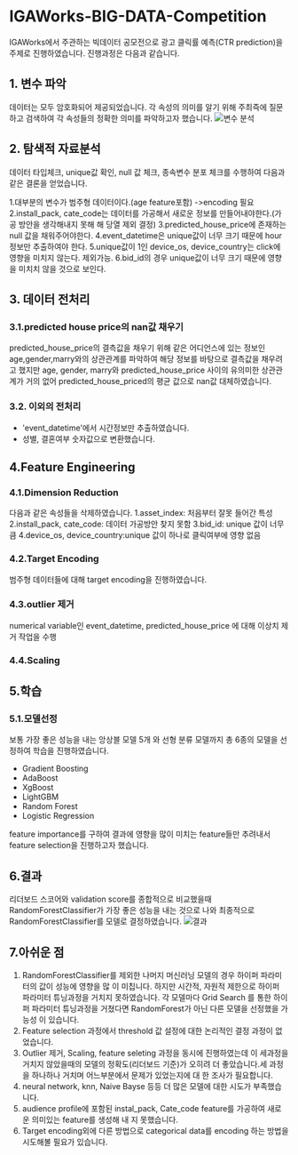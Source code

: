 # IGAWorks-BIG-DATA-Competition
IGAWorks에서 주관하는 빅데이터 공모전으로 광고 클릭률 예측(CTR prediction)을 주제로 진행하였습니다.
진행과정은 다음과 같습니다.

## 1. 변수 파악
데이터는 모두 암호화되어 제공되었습니다. 각 속성의 의미를 알기 위해 주최즉에 질문하고 검색하여 각 속성들의 정확한 의미를 파악하고자 했습니다.
![변수 분석](https://user-images.githubusercontent.com/46511190/118798338-7dec0a80-b8d8-11eb-9b0a-f7a8c9f3f4f2.jpg)


## 2. 탐색적 자료분석
데이터 타입체크, unique값 확인, null 값 체크, 종속변수 분포 체크를 수행하여 다음과 같은 결론을 얻었습니다.

1.대부분의 변수가 범주형 데이터이다.(age feature포함) ->encoding 필요
2.install_pack, cate_code는 데이터를 가공해서 새로운 정보를 만들어내야한다.(가공 방안을 생각해내지 못해 해
당열 제외 결정)
3.predicted_house_price에 존재하는 null 값을 채워주어야한다.
4.event_datetime은 unique값이 너무 크기 때문에 hour 정보만 추출하여야 한다.
5.unique값이 1인 device_os, device_country는 click에 영향을 미치지 않는다. 제외가능.
6.bid_id의 경우 unique값이 너무 크기 때문에 영향을 미치치 않을 것으로 보인다.

## 3. 데이터 전처리
### 3.1.predicted house price의 nan값 채우기
predicted_house_price의 결측값을 채우기 위해 같은 어디언스에 있는 정보인 age,gender,marry와의 상관관계를
파악하여 해당 정보를 바탕으로 결측값을 채우려고 했지만 age, gender, marry와 predicted_house_price 사이의 유의미한 상관관계가 거의 없어
predicted_house_priced의 평균 값으로 nan값 대체하였습니다.

### 3.2. 이외의 전처리
- 'event_datetime'에서 시간정보만 추출하였습니다.
- 성별, 결혼여부 숫자값으로 변환했습니다.

## 4.Feature Engineering
### 4.1.Dimension Reduction
다음과 같은 속성들을 삭제하였습니다.
1.asset_index: 처음부터 잘못 들어간 특성
2.install_pack, cate_code: 데이터 가공방안 찾지 못함
3.bid_id: unique 값이 너무 큼
4.device_os, device_country:unique 값이 하나로 클릭여부에 영향 없음

### 4.2.Target Encoding
범주형 데이터들에 대해 target encoding을 진행하였습니다.

### 4.3.outlier 제거
numerical variable인 event_datetime, predicted_house_price 에 대해 이상치 제거 작업을 수행

### 4.4.Scaling

## 5.학습
### 5.1.모델선정
보통 가장 좋은 성능을 내는 앙상블 모델 5개 와 선형 분류 모델까지 총 6종의 모델을 선정하여 학습을 진행하였습니다.
- Gradient Boosting
- AdaBoost
- XgBoost
- LightGBM
- Random Forest
- Logistic Regression

feature importance를 구하여 결과에 영향을 많이 미치는 feature들만 추려내서 feature selection을 진행하고자 했습니다.

## 6.결과
리더보드 스코어와 validation score를 종합적으로 비교했을때 RandomForestClassifier가 가장 좋은 성능을 내는
것으로 나와 최종적으로 RandomForestClassifier를 모델로 결정하였습니다.
![결과](https://user-images.githubusercontent.com/46511190/118797976-16ce5600-b8d8-11eb-8deb-d45c45e88042.png)



## 7.아쉬운 점
1. RandomForestClassifier를 제외한 나머지 머신러닝 모델의 경우 하이퍼 파라미터의 값이 성능에 영향을 많
이 미칩니다. 하지만 시간적, 자원적 제한으로 하이퍼 파라미터 튜닝과정을 거치지 못하였습니다. 각 모델마다 Grid
Search 를 통한 하이퍼 파라미터 튜닝과정을 거쳤다면 RandomForest가 아닌 다른 모델을 선정했을 가능성
이 있습니다.
2. Feature selection 과정에서 threshold 값 설정에 대한 논리적인 결정 과정이 없었습니다.
3. Outlier 제거, Scaling, feature seleting 과정을 동시에 진행하였는데 이 세과정을 거치지 않았을때의 모델의
정확도(리더보드 기준)가 오히려 더 좋았습니다.세 과정을 하나하나 거치며 어느부분에서 문제가 있었는지에 대
한 조사가 필요합니다.
4. neural network, knn, Naive Bayse 등등 더 많은 모델에 대한 시도가 부족했습니다.
5. audience profile에 포함된 instal_pack, Cate_code feature를 가공하여 새로운 의미있는 feature를 생성해 내
지 못했습니다.
6. Target encoding외에 다른 방법으로 categorical data를 encoding 하는 방법을 시도해볼 필요가 있습니다.
